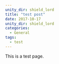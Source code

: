 ```yaml
---
unity_dir: shield_lord
title: "test post"
date: 2017-10-17
unity_dir: shield_lord
categories:
  - General
tags:
  - test
---
```

This is a test page.
